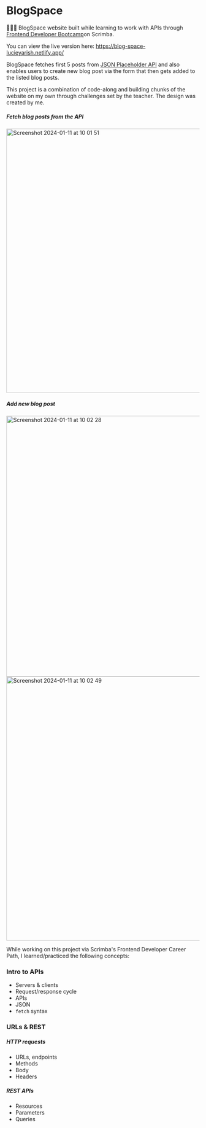 # BlogSpace
👩🏻‍💻 BlogSpace website built while learning to work with APIs through [Frontend Developer Bootcamp](https://scrimba.com/learn/frontend)on Scrimba.

You can view the live version here: https://blog-space-lucieyarish.netlify.app/

BlogSpace fetches first 5 posts from [JSON Placeholder API](https://jsonplaceholder.typicode.com/) and also enables users to create new blog post via the form that then gets added to the listed blog posts.

This project is a combination of code-along and building chunks of the website on my own through challenges set by the teacher. The design was created by me.

##### Fetch blog posts from the API
<img width="689" alt="Screenshot 2024-01-11 at 10 01 51" src="https://github.com/lucieyarish/blog-space/assets/79669599/207d4b10-73ef-4182-8410-3d77c2712abe">

##### Add new blog post
<img width="680" alt="Screenshot 2024-01-11 at 10 02 28" src="https://github.com/lucieyarish/blog-space/assets/79669599/7d73a7e4-d04c-4058-a2e1-cc873a6fb52a">
<img width="689" alt="Screenshot 2024-01-11 at 10 02 49" src="https://github.com/lucieyarish/blog-space/assets/79669599/4f9089c0-ad6c-4103-9e80-55329605d676">


While working on this project via Scrimba's Frontend Developer Career Path, I learned/practiced the following concepts:
### Intro to APIs
- Servers & clients
- Request/response cycle
- APIs
- JSON
- `fetch` syntax

### URLs & REST
##### HTTP requests
- URLs, endpoints
- Methods
- Body
- Headers

##### REST APIs
- Resources
- Parameters
- Queries
